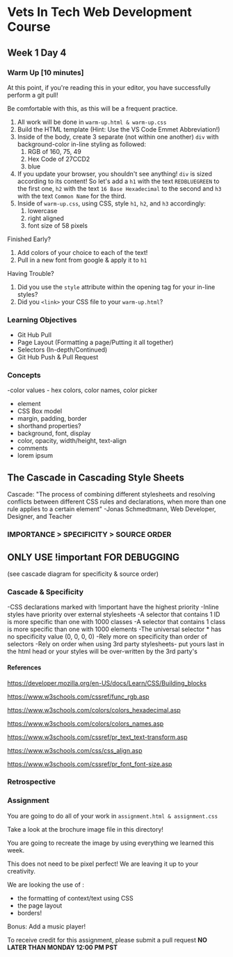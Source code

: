 # Vets In Tech Web Development Course

## Week 1 Day 4

### Warm Up [10 minutes]

At this point, if you're reading this in your editor, you have successfully perform a git pull!

Be comfortable with this, as this will be a frequent practice.

1. All work will be done in `warm-up.html & warm-up.css`
2. Build the HTML template (Hint: Use the VS Code Emmet Abbreviation!)
3. Inside of the body, create 3 separate (not within one another) `div` with background-color in-line styling as followed:
   1. RGB of 160, 75, 49
   2. Hex Code of 27CCD2
   3. blue
4. If you update your browser, you shouldn't see anything! `div` is sized according to its content! So let's add a `h1` with the text `REDBLUEGREEN` to the first one, `h2` with the text `16 Base Hexadecimal` to the second and `h3` with the text `Common Name` for the third.
5. Inside of `warm-up.css`, using CSS, style `h1`, `h2`, and `h3` accordingly:
   1. lowercase
   2. right aligned
   3. font size of 58 pixels

Finished Early?

1. Add colors of your choice to each of the text!
2. Pull in a new font from google & apply it to `h1`

Having Trouble?

1. Did you use the `style` attribute within the opening tag for your in-line styles?
2. Did you `<link>` your CSS file to your `warm-up.html`?



### Learning Objectives

- Git Hub Pull
- Page Layout (Formatting a page/Putting it all together)
- Selectors (In-depth/Continued)
- Git Hub Push & Pull Request

### Concepts
   -color values
      - hex colors, color names, color picker
   - <span> element
   - CSS Box model
   - margin, padding, border
   - shorthand properties?
   - background, font, display
   - color, opacity, width/height, text-align
   - comments
   - lorem ipsum

## The Cascade in Cascading Style Sheets
   Cascade: "The process of combining different stylesheets and resolving conflicts between different CSS rules and declarations, when more than one rule applies to a certain element" -Jonas Schmedtmann, Web Developer, Designer, and Teacher

### IMPORTANCE > SPECIFICITY > SOURCE ORDER

## ONLY USE !important FOR DEBUGGING

(see cascade diagram for specificity & source order)

### Cascade & Specificity
   -CSS declarations marked with !important have the highest priority
   -Inline styles have priority over external stylesheets
   -A selector that contains 1 ID is more specific than one with 1000 classes
   -A selector that contains 1 class is more specific than one with 1000 elements
   -The universal selector * has no specificity value (0, 0, 0, 0)
   -Rely more on specificity than order of selectors
   -Rely on order when using 3rd party stylesheets-  put yours last in the html head or your styles will be over-written by the 3rd party's


#### References

https://developer.mozilla.org/en-US/docs/Learn/CSS/Building_blocks

https://www.w3schools.com/cssref/func_rgb.asp

https://www.w3schools.com/colors/colors_hexadecimal.asp

https://www.w3schools.com/colors/colors_names.asp

https://www.w3schools.com/cssref/pr_text_text-transform.asp

https://www.w3schools.com/css/css_align.asp

https://www.w3schools.com/cssref/pr_font_font-size.asp


### Retrospective

### Assignment

You are going to do all of your work in `assignment.html & assignment.css`

Take a look at the brochure image file in this directory!

You are going to recreate the image by using everything we learned this week.

This does not need to be pixel perfect! We are leaving it up to your creativity.

We are looking the use of :

- the formatting of context/text using CSS
- the page layout
- borders!

Bonus: Add a music player!

To receive credit for this assignment, please submit a pull request **NO LATER THAN MONDAY 12:00 PM PST**

